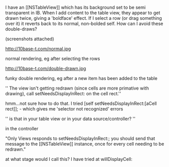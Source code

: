 


I have an [[NSTableView]] which has its background set to be semi transparent in IB.  When I add content to the table view, they appear to get drawn twice, giving a 'boldface' effect.  If I select a row (or drag something over it) it reverts back to its normal, non-bolded self.  How can I avoid these double-draws?

(screenshots attached)

http://10base-t.com/normal.jpg

normal rendering, eg after selecting the rows

http://10base-t.com/double-drawn.jpg

funky double rendering, eg after a new item has been added to the table

'' The view isn't getting redrawn (since cells are more primative with drawing), call setNeedsDisplayInRect: on the cell rect.''

hmm...not sure how to do that.  I tried [self setNeedsDisplayInRect:[aCell rect]]; - which gives me 'selector not recognized' errors

'' is that in your table view or in your data source/controller? '' 

in the controller

"Only Views responds to setNeedsDisplayInRect:; you should send that message to the [[NSTableView]] instance, once for every cell needing to be redrawn."

at what stage would I call this?  I have tried at  willDisplayCell: